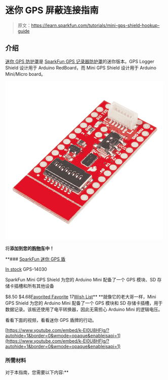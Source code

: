 # 迷你 GPS 屏蔽连接指南

> 原文：<https://learn.sparkfun.com/tutorials/mini-gps-shield-hookup-guide>

## 介绍

[迷你 GPS 防护罩](https://www.sparkfun.com/products/14030)是 [SparkFun GPS 记录器防护罩](https://www.sparkfun.com/products/13750)的迷你版本。GPS Logger Shield 设计用于 Arduino RedBoard，而 Mini GPS Shield 设计用于 Arduino Mini/Micro board。

[![SparkFun Mini GPS Shield](img/a1741ee66aa3b387d0ad69ce28c03d38.png)](https://www.sparkfun.com/products/14030) 

将**添加到您的[购物车](https://www.sparkfun.com/cart)中！**

 **### [SparkFun 迷你 GPS 盾](https://www.sparkfun.com/products/14030)

[In stock](https://learn.sparkfun.com/static/bubbles/ "in stock") GPS-14030

SparkFun Mini GPS Shield 为您的 Arduino Mini 配备了一个 GPS 模块、SD 存储卡插槽和所有其他设备

$8.50 $4.68[Favorited Favorite](# "Add to favorites") 17[Wish List](# "Add to wish list")** **就像它的老大哥一样，Mini GPS Shield 为您的 Arduino Mini 配备了一个 GPS 模块和 SD 存储卡插槽，用于数据记录。该板还使用了电平转换器，因此无需担心 Arduino Mini 的逻辑电压。

看看下面的视频，看看迷你 GPS 盾牌的行动。

[https://www.youtube.com/embed/k-El0U8HFlg/?autohide=1&border=0&wmode=opaque&enablejsapi=1](https://www.youtube.com/embed/k-El0U8HFlg/?autohide=1&border=0&wmode=opaque&enablejsapi=1)

### 所需材料

对于本指南，您需要以下内容:**